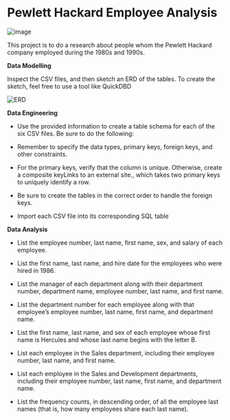 # Pewlett Hackard Employee Analysis

![image](https://github.com/MahsaHesam/sql-challenge/assets/70048005/6840d267-8ec7-4156-9903-f32a7d03f600)

This project is to do a research about people whom the Pewlett Hackard company employed during the 1980s and 1990s. 

**Data Modelling**

Inspect the CSV files, and then sketch an ERD of the tables. To create the sketch, feel free to use a tool like QuickDBD

![ERD](https://github.com/MahsaHesam/sql-challenge/assets/70048005/500ef1c5-ce9d-4878-8f83-f87f0d4364d8)


**Data Engineering**

- Use the provided information to create a table schema for each of the six CSV files. Be sure to do the following:

- Remember to specify the data types, primary keys, foreign keys, and other constraints.

- For the primary keys, verify that the column is unique. Otherwise, create a composite keyLinks to an external site., which takes two primary keys to uniquely identify a row.

- Be sure to create the tables in the correct order to handle the foreign keys.

- Import each CSV file into its corresponding SQL table

**Data Analysis**

- List the employee number, last name, first name, sex, and salary of each employee.

- List the first name, last name, and hire date for the employees who were hired in 1986.

- List the manager of each department along with their department number, department name, employee number, last name, and first name.

- List the department number for each employee along with that employee’s employee number, last name, first name, and department name.

- List the first name, last name, and sex of each employee whose first name is Hercules and whose last name begins with the letter B.

- List each employee in the Sales department, including their employee number, last name, and first name.

- List each employee in the Sales and Development departments, including their employee number, last name, first name, and department name.

- List the frequency counts, in descending order, of all the employee last names (that is, how many employees share each last name).
